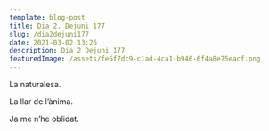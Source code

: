 ```yaml
---
template: blog-post
title: Dia 2. Dejuni 177
slug: /dia2dejuni177
date: 2021-03-02 13:26
description: Dia 2 Dejuni 177
featuredImage: /assets/fe6f7dc9-c1ad-4ca1-b946-6f4a8e75eacf.png
---
```

La naturalesa.

La llar de l’ànima.

Ja me n’he oblidat.